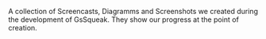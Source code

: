 A collection of Screencasts, Diagramms and Screenshots we created during the development of GsSqueak. They show our progress at the point of creation.
